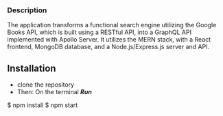 
### Description 
The application transforms a functional search engine utilizing the Google Books API, which is built using a RESTful API, into a GraphQL API implemented with Apollo Server. It utilizes the MERN stack, with a React frontend, MongoDB database, and a Node.js/Express.js server and API.

## Installation
- clone the repository
- Then: On the terminal _**Run**_

$ npm install
$ npm start

 